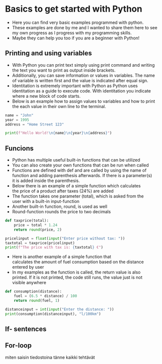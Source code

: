 # Basics to get started with Python

- Here you can find very basic examples programmed with python.
- These examples are done by me and I wanted to share them here to see my own 
progress as I progress with my programming skills.
- Maybe they can help you too if you are a beginner with Python!

## Printing and using variables

- With Python you can print text simply using print command and writing
the text you want to print as output inside brackets. 
- Additionally, you can save information or values in variables. The name of 
variable is written first and the value is indicated after equal sign.
- Identitation is extremely important with Python as Python uses identitation
as a guide to execute code. With identitation you indicate where a new block
of code starts.
- Below is an example how to assign values to variables and how to print
the each value in their own line to the terminal. 

```python
name = "John"
year = 1995
address = "Home Street 123"

print(f"Hello World!\n{name}\n{year}\n{address}")
```


## Funcions

- Python has multiple useful built-in functions that can be utilized 
- You can also create your own functions that can be run when called
- Functions are defined with def and are called by using the name of <br>
function and adding parenthesis afterwards. If there is a parameter(s) <br>
it is added inside the parenthesis.
- Below there is an example of a simple function which calculates <br>
the price of a product after taxes (24%) are added
- The function takes one parameter (total), which is asked from the <br>
user with a built-in input-function
- Another built-in function, round, is used as well
- Round-function rounds the price to two decimals

```python
def taxprice(total):
    price = total * 1.24
    return round(price, 2)

pricelinput = float(input("Enter price without tax: "))
taxtotal = taxprice(pricelinput)
print(f"The price with tax is: {taxtotal} €")
```

- Here is another example of a simple function that <br>
calculates the amount of fuel consumption based on the distance <br>
entered by user
- In my examples as the function is called, the return value is also <br>
printed. If it is not printed, the code still runs, the value just is not <br>
visible anywhere


```python
def consumption(distance):
    fuel = (6.5 * distance) / 100
    return round(fuel, 1)

distanceinput = int(input("Enter the distance: "))
print(consumption(distanceinput), "l/100km")
```
## If- sentences
## For-loop
miten saisin tiedostoina tänne kaikki tehtävät